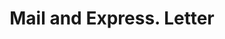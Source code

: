 ---
doi: 10.7916/D8R512XW
date_other: '1898'
date_other_textual: '1898'
form: correspondence
genre:
- Letters (correspondence)
name:
- Mail and Express
object_in_context_url: https://biggert.cul.columbia.edu/items/view/ave_biggert_01663
subject_hierarchical_geographic:
- New York, New York, United States
subject_name:
- Mail and Express
title: Mail and Express. Letter
sort_title: Mail and Express. Letter
call_number: ave_biggert_01663
coordinates:
- 40.71277777777778,-74.00583333333333
pid: ave_biggert_01663
identifiers: ave_biggert_01663
thumbnail: false
permalink: /biggert/ave_biggert_01663/
layout: iiif-image-page
---